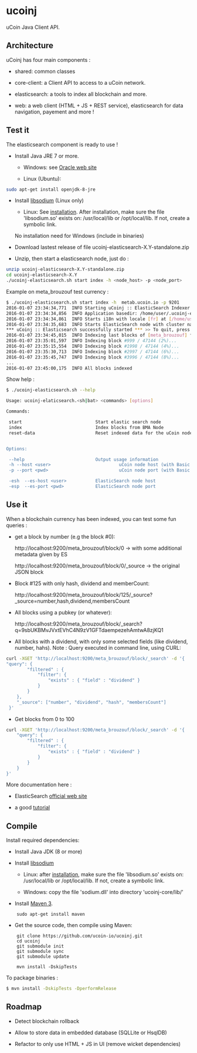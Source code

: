 ucoinj
======

uCoin Java Client API.



## Architecture

uCoinj has four main components :

 - shared: common classes
 
 - core-client: a Client API to access to a uCoin network.
   
 - elasticsearch: a tools to index all blockchain and more.
    
 - web: a web client (HTML + JS + REST service), elasticsearch for data navigation, payement and more !


## Test it

The elasticsearch component is ready to use !

 - Install Java JRE 7 or more.
 
    - Windows: see [Oracle web site](http://oracle.com/java/index.html)
    
    - Linux (Ubuntu):
 
```bash
sudo apt-get install openjdk-8-jre 
```

 - Install [libsodium](https://download.libsodium.org/doc/index.html) (Linux only)
  
     - Linux: See [installation](https://download.libsodium.org/doc/installation/index.html). After installation, make sure the file 'libsodium.so' 
       exists on: /usr/local/lib or /opt/local/lib. If not, create a symbolic link.
       
    No installation need for Windows (include in binaries) 
  
 - Download lastest release of file ucoinj-elasticsearch-X.Y-standalone.zip
 
 - Unzip, then start a elasticsearch node, just do :
 
```bash
unzip ucoinj-elasticsearch-X.Y-standalone.zip
cd ucoinj-elasticsearch-X.Y
./ucoinj-elasticsearch.sh start index -h <node_host> -p <node_port>
```

Example on meta_brouzouf test currency :

```bash
$ ./ucoinj-elasticsearch.sh start index -h  metab.ucoin.io -p 9201
2016-01-07 23:34:34,771  INFO Starting uCoinj :: ElasticSearch Indexer with arguments [start, index, -h, metab.ucoin.io, -p, 9201]
2016-01-07 23:34:34,856  INFO Application basedir: /home/user/.ucoinj-elasticsearch
2016-01-07 23:34:34,861  INFO Starts i18n with locale [fr] at [/home/user/.ucoinj-elasticsearch/data/i18n]
2016-01-07 23:34:35,683  INFO Starts ElasticSearch node with cluster name [ucoinj-elasticsearch] at [/home/user/.ucoinj-elasticsearch/data].
*** uCoinj :: Elasticsearch successfully started *** >> To quit, press [Q] or enter
2016-01-07 23:34:45,015  INFO Indexing last blocks of [meta_brouzouf] from peer [metab.ucoin.io:9201]
2016-01-07 23:35:01,597  INFO Indexing block #999 / 47144 (2%)...
2016-01-07 23:35:15,554  INFO Indexing block #1998 / 47144 (4%)...
2016-01-07 23:35:30,713  INFO Indexing block #2997 / 47144 (6%)...
2016-01-07 23:35:45,747  INFO Indexing block #3996 / 47144 (8%)...
...
2016-01-07 23:45:00,175  INFO All blocks indexed 
```

Show help :

```bash
$ ./ucoinj-elasticsearch.sh --help

Usage: ucoinj-elaticsearch.<sh|bat> <commands> [options]

Commands:

 start                            Start elastic search node
 index                            Index blocks from BMA Node
 reset-data                       Reset indexed data for the uCoin node's currency


Options:

 --help                           Output usage information
 -h --host <user>                          uCoin node host (with Basic Merkled API)
 -p --port <pwd>                           uCoin node port (with Basic Merkled API)

 -esh  --es-host <user>           ElasticSearch node host
 -esp  --es-port <pwd>            ElasticSearch node port

```

## Use it

When a blockchain currency has been indexed, you can test some fun queries :

 - get a block by number (e.g the block #0):
    
    http://localhost:9200/meta_brouzouf/block/0 -> with some additional metadata given by ES
    
    http://localhost:9200/meta_brouzouf/block/0/_source -> the original JSON block
        
 - Block #125 with only hash, dividend and memberCount:
 
    http://localhost:9200/meta_brouzouf/block/125/_source?_source=number,hash,dividend,membersCount
      
 - All blocks using a pubkey (or whatever):
 
    http://localhost:9200/meta_brouzouf/block/_search?q=9sbUKBMvJVxtEVhC4N9zV1GFTdaempezehAmtwA8zjKQ1
       
 - All blocks with a dividend, with only some selected fields (like dividend, number, hahs).
   Note : Query executed in command line, using CURL:

```bash
curl -XGET 'http://localhost:9200/meta_brouzouf/block/_search' -d '{
"query": {
        "filtered" : {
            "filter": {
                "exists" : { "field" : "dividend" }
            }
        }
    },
    "_source": ["number", "dividend", "hash", "membersCount"]
 }'
```
        
 - Get blocks from 0 to 100 

```bash
curl -XGET 'http://localhost:9200/meta_brouzouf/block/_search' -d '{
    "query": {
        "filtered" : {
            "filter": {
                "exists" : { "field" : "dividend" }
            }
        }
    }
}'
```


More documentation here :

  - ElasticSearch [official web site](http://www.elastic.co/guide/en/elasticsearch/reference/1.3/docs-get.html#get-source-filtering)
  
  - a good [tutorial](http://okfnlabs.org/blog/2013/07/01/elasticsearch-query-tutorial.html) 


## Compile
 
 Install required dependencies:
 
  - Install Java JDK (8 or more) 
  
  - Install [libsodium](http://doc.libsodium.org/installation/index.html)
 
    - Linux: after [installation](http://doc.libsodium.org/installation/index.html), make sure the file 'libsodium.so' exists on: /usr/local/lib or /opt/local/lib.
      If not, create a symbolic link.
 
    - Windows: copy the file 'sodium.dll' into directory 'ucoinj-core/lib/'
 
  - Install [Maven 3](http://maven.apache.org/).
```
    sudo apt-get install maven
```
 
  - Get the source code, then compile using Maven:

```
	git clone https://github.com/ucoin-io/ucoinj.git
	cd ucoinj
	git submodule init
	git submodule sync
	git submodule update
	
    mvn install -DskipTests
```
 
 To package binaries :

```bash
$ mvn install -DskipTests -DperformRelease
```

## Roadmap

 - Detect blockchain rollback
 
 - Allow to store data in embedded database (SQLLite or HsqlDB) 
 
 - Refactor to only use HTML + JS in UI (remove wicket dependencies) 
